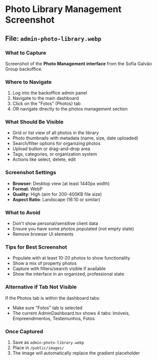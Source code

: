 # Photo Library Management Screenshot

## File: `admin-photo-library.webp`

### What to Capture
Screenshot of the **Photo Management interface** from the Sofia Galvão Group backoffice.

### Where to Navigate
1. Log into the backoffice admin panel
2. Navigate to the main dashboard
3. Click on the "Fotos" (Photos) tab
4. OR navigate directly to the photos management section

### What Should Be Visible
- Grid or list view of all photos in the library
- Photo thumbnails with metadata (name, size, date uploaded)
- Search/filter options for organizing photos
- Upload button or drag-and-drop area
- Tags, categories, or organization system
- Actions like select, delete, edit

### Screenshot Settings
- **Browser**: Desktop view (at least 1440px width)
- **Format**: WebP
- **Quality**: High (aim for 200-400KB file size)
- **Aspect Ratio**: Landscape (16:10 or similar)

### What to Avoid
- Don't show personal/sensitive client data
- Ensure you have some photos populated (not empty state)
- Remove browser UI elements

### Tips for Best Screenshot
- Populate with at least 10-20 photos to show functionality
- Show a mix of property photos
- Capture with filters/search visible if available
- Show the interface in an organized, professional state

### Alternative if Tab Not Visible
If the Photos tab is within the dashboard tabs:
- Make sure "Fotos" tab is selected
- The current AdminDashboard.tsx shows 4 tabs: Imóveis, Empreendimentos, Testemunhos, Fotos

### Once Captured
1. Save as `admin-photo-library.webp`
2. Place in `/public/images/`
3. The image will automatically replace the gradient placeholder
